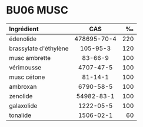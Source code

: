 # BU06 MUSC

| Ingrédient             | CAS                  | ‰       |
| :--------------------- | :------------------: | ------: |
| édenolide              | 478695-70-4          | 220     |
| brassylate d'éthylène  | 105-95-3             | 120     |
| musc ambrette          | 83-66-9              | 100     |
| vérimousse             | 4707-47-5            | 100     |
| musc cétone            | 81-14-1              | 100     |
| ambroxan               | 6790-58-5            | 100     |
| zenolide               | 54982-83-1           | 100     |
| galaxolide             | 1222-05-5            | 100     |
| tonalide               | 1506-02-1            | 60      |
